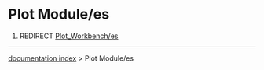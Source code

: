 # Plot Module/es
1.  REDIRECT [Plot\_Workbench/es](Plot_Workbench/es.md)

---
[documentation index](../README.md) > Plot Module/es
